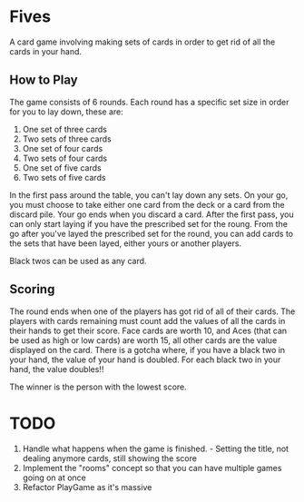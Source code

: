 # Fives

A card game involving making sets of cards in order to get rid of all the cards in your hand.

## How to Play

The game consists of 6 rounds. Each round has a specific set size in order for you to lay down, these are:

1. One set of three cards
2. Two sets of three cards
3. One set of four cards
4. Two sets of four cards
5. One set of five cards
6. Two sets of five cards

In the first pass around the table, you can't lay down any sets. On your go, you must choose to take either one card from the deck or a card from the discard pile. Your go ends when you discard a card. After the first pass, you can only start laying if you have the prescribed set for the roung. From the go after you've layed the prescribed set for the round, you can add cards to the sets that have been layed, either yours or another players.

Black twos can be used as any card.

## Scoring

The round ends when one of the players has got rid of all of their cards. The players with cards remaining must count add the values of all the cards in their hands to get their score. Face cards are worth 10, and Aces (that can be used as high or low cards) are worth 15, all other cards are the value displayed on the card. There is a gotcha where, if you have a black two in your hand, the value of your hand is doubled. For each black two in your hand, the value doubles!!

The winner is the person with the lowest score.

# TODO

1. Handle what happens when the game is finished. - Setting the title, not dealing anymore cards, still showing the score
2. Implement the "rooms" concept so that you can have multiple games going on at once
3. Refactor PlayGame as it's massive
